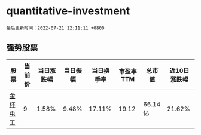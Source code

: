 # quantitative-investment

`最后更新时间：2022-07-21 12:11:11 +0800`

## 强势股票

|股票|当前价|当日涨跌幅|当日振幅|当日换手率|市盈率TTM|总市值|近10日涨跌幅|
|----|----|----|----|----|----|----|----|
|[金杯电工](https://xueqiu.com/S/SZ002533)|9|1.58%|9.48%|17.11%|19.12|66.14亿|21.62%|
